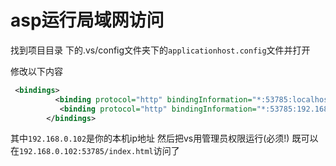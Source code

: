 # asp运行局域网访问

找到项目目录 下的.vs/config文件夹下的`applicationhost.config`文件并打开

修改以下内容

```xml
 <bindings>
          <binding protocol="http" bindingInformation="*:53785:localhost" />
           <binding protocol="http" bindingInformation="*:53785:192.168.0.102" />
        </bindings>
```

其中`192.168.0.102`是你的本机ip地址
然后把vs用管理员权限运行(必须!)
既可以在`192.168.0.102:53785/index.html`访问了

